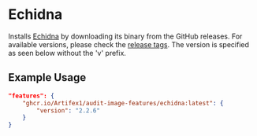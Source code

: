 # Echidna

Installs [Echidna](https://github.com/crytic/echidna/) by downloading its binary from the GitHub releases. For available versions, please check the [release tags](https://github.com/crytic/echidna/tags). The version is specified as seen below without the 'v' prefix.

## Example Usage

```json
"features": {
    "ghcr.io/Artifex1/audit-image-features/echidna:latest": {
        "version": "2.2.6"
    }
}
```
